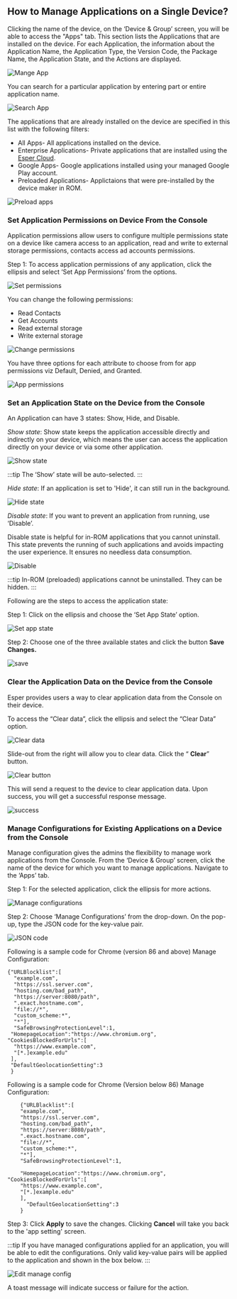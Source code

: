 ## How to Manage Applications on a Single Device?

Clicking the name of the device, on the ‘Device & Group’ screen, you will be able to access the "Apps" tab. This section lists the Applications that are installed on the device. For each Application, the information about the Application Name, the Application Type, the Version Code, the Package Name, the Application State, and the Actions are displayed.

  

![Mange App](./images/deviceapps/93_Groups_devices_details_screen_apps_list.png)

  

You can search for a particular application by entering part or entire application name.

  

![Search App](./images/deviceapps/94_Groups_devices_details_screen_app_search_box.png)

  

The applications that are already installed on the device are specified in this list with the following filters:

-   All Apps- All applications installed on the device.
-   Enterprise Applications- Private applications that are installed using the [Esper Cloud](../apps/upload-apps.md).
-   Google Apps- Google applications installed using your managed Google Play account.
-   Preloaded Applications- Applictaions that were pre-installed by the device maker in ROM.
    

![Preload apps](./images/deviceapps/95_Groups_devices_details_screen_app_types.png)

  
### Set Application Permissions on Device From the Console

  

Application  permissions allow users to configure multiple permissions state on a device like camera access to an application, read and write to external storage permissions, contacts access ad accounts permissions.

Step 1: To access application permissions of any application, click the ellipsis and select ‘Set App Permissions’ from the options.

  
  

![Set permissions](./images/deviceapps/103_Groups_devices_details_screen_app_list_set_permissions.png)

  

You can change the following permissions:

-   Read Contacts
-   Get Accounts
-   Read external storage
-   Write external storage
    

  

![Change permissions](./images/deviceapps/104_Groups_devices_details_screen_set_permissions_list.png)

  

You have three options for each attribute to choose from for app permissions viz Default, Denied, and Granted.

  

![App permissions](./images/deviceapps/105_Groups_devices_details_screen_set_permissions_list.png)

  

### Set an Application State on the Device from the Console

  

An Application can have 3 states: Show, Hide, and Disable.

*Show state*: Show state keeps the application accessible directly and indirectly on your device, which means the user can access the application directly on your device or via some other application.

  

![Show state ](./images/deviceapps/106_Groups_devices_details_screen_app_app_state_show.png)

  

:::tip
The ‘Show’ state will be auto-selected.
:::

  

*Hide state*: If an application is set to 'Hide', it can still run in the background.

  

![Hide state](./images/deviceapps/107_Groups_devices_details_screen_app_app_state_hide.png)

  

*Disable state*: If you want to prevent an application from running, use ‘Disable’.

  

Disable state is helpful for in-ROM applications that you cannot uninstall.  This state prevents the running of such applications and avoids impacting the user experience. It ensures no needless data consumption.

![Disable](./images/deviceapps/108_Groups_devices_details_screen_app_app_state_disable.png)

:::tip
In-ROM (preloaded) applications cannot be uninstalled. They can be hidden.
:::

Following are the steps to access the application state:

Step 1: Click on the ellipsis and choose the ‘Set App State’ option.

![Set app state](./images/deviceapps/109_Groups_devices_details_screen_app_app_state.png)

  
  

Step 2: Choose one of the three available states and click the button **Save Changes.**

![save](./images/deviceapps/110_Groups_devices_details_screen_app_app_state_save.png)
  

### Clear the Application Data on the Device from the Console

  

Esper provides users a way to clear application data from the Console on their device.

  

To access the “Clear data”, click the ellipsis and select the “Clear Data” option.

  

![Clear data](./images/deviceapps/111_Groups_devices_details_screen_app_clear_app_data.png)

  
  
  

Slide-out from the right will allow you to clear data. Click the “ **Clear**” button.

  
  

![Clear button](./images/deviceapps/112_Groups_devices_details_screen_app_clear_app_data.png)

  

This will send a request to the device to clear application data. Upon success, you will get a successful response message.

  

![success](./images/deviceapps/113_Groups_devices_details_screen_app_clear_app_data_success_status.png)




### Manage Configurations for Existing Applications on a Device from the Console

  

Manage configuration gives the admins the flexibility to manage work applications from the Console. From the ‘Device & Group’ screen, click the name of the device for which you want to manage applications. Navigate to the ‘Apps’ tab.

  

Step 1: For the selected application, click the ellipsis for more actions.

  

![Manage configurations](./images/deviceapps/117_Groups_devices_details_screen_app_manage_configuration.png)

  

Step 2: Choose ‘Manage Configurations’ from the drop-down. On the pop-up, type the JSON code for the key-value pair.

![JSON code](./images/deviceapps/118_Groups_devices_details_screen_app_manage_configuration_modal.png)

Following is a sample code for Chrome (version 86 and above) Manage Configuration:
```
{"URLBlocklist":[
  "example.com",
  "https://ssl.server.com",
  "hosting.com/bad_path",
  "https://server:8080/path",
  ".exact.hostname.com",
  "file://*",
  "custom_scheme:*",
  "*"],
  "SafeBrowsingProtectionLevel":1,
 "HomepageLocation":"https://www.chromium.org", "CookiesBlockedForUrls":[
  "https://www.example.com",
  "[*.]example.edu"
 ],
 "DefaultGeolocationSetting":3     
 }
```
Following is a sample code for Chrome (Version below 86) Manage Configuration:

```
    {"URLBlacklist":[
    "example.com",
    "https://ssl.server.com",
    "hosting.com/bad_path",
    "https://server:8080/path",
    ".exact.hostname.com",
    "file://*",
    "custom_scheme:*",
    "*"],
    "SafeBrowsingProtectionLevel":1,

    "HomepageLocation":"https://www.chromium.org", "CookiesBlockedForUrls":[
    "https://www.example.com",
    "[*.]example.edu"
    ],
      "DefaultGeolocationSetting":3     
    }
```

Step 3: Click **Apply** to save the changes. Clicking **Cancel** will take you back to the 'app setting' screen.

:::tip
If you have managed configurations applied for an application, you will be able to edit the configurations. Only valid key-value pairs will be applied to the application and shown in the box below. 
:::

 
![Edit manage config](./images/deviceapps/118-a-Manage_configEdit.png)


A toast message will indicate success or failure for the action.


